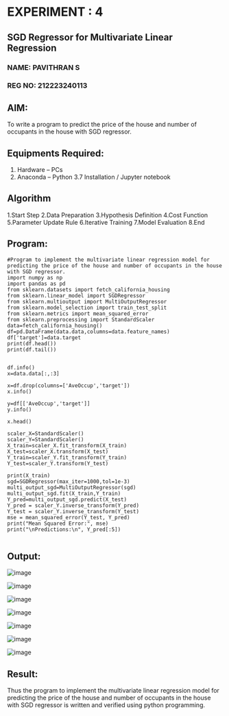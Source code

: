 # EXPERIMENT : 4
## SGD Regressor for Multivariate Linear Regression
### NAME: PAVITHRAN S
### REG NO: 212223240113
## AIM:
To write a program to predict the price of the house and number of occupants in the house with SGD regressor.
## Equipments Required:
1. Hardware – PCs
2. Anaconda – Python 3.7 Installation / Jupyter notebook
## Algorithm
1.Start Step
2.Data Preparation
3.Hypothesis Definition
4.Cost Function 
5.Parameter Update Rule 
6.Iterative Training 
7.Model Evaluation 
8.End
## Program:
```
#Program to implement the multivariate linear regression model for predicting the price of the house and number of occupants in the house with SGD regressor.
import numpy as np
import pandas as pd
from sklearn.datasets import fetch_california_housing
from sklearn.linear_model import SGDRegressor
from sklearn.multioutput import MultiOutputRegressor
from sklearn.model_selection import train_test_split
from sklearn.metrics import mean_squared_error
from sklearn.preprocessing import StandardScaler
data=fetch_california_housing()
df=pd.DataFrame(data.data,columns=data.feature_names)
df['target']=data.target
print(df.head())
print(df.tail())

 
df.info()
x=data.data[:,:3]

x=df.drop(columns=['AveOccup','target'])
x.info()

y=df[['AveOccup','target']]
y.info()

x.head()

scaler_X=StandardScaler()
scaler_Y=StandardScaler()
X_train=scaler_X.fit_transform(X_train)
X_test=scaler_X.transform(X_test)
Y_train=scaler_Y.fit_transform(Y_train)
Y_test=scaler_Y.transform(Y_test)

print(X_train)
sgd=SGDRegressor(max_iter=1000,tol=1e-3)
multi_output_sgd=MultiOutputRegressor(sgd)
multi_output_sgd.fit(X_train,Y_train)
Y_pred=multi_output_sgd.predict(X_test)
Y_pred = scaler_Y.inverse_transform(Y_pred)
Y_test = scaler_Y.inverse_transform(Y_test)
mse = mean_squared_error(Y_test, Y_pred)
print("Mean Squared Error:", mse)
print("\nPredictions:\n", Y_pred[:5])


```

## Output:
![image](https://github.com/user-attachments/assets/f605181f-fcf3-401d-aef4-3c4127448257)

![image](https://github.com/user-attachments/assets/803c1e9f-d845-4b4f-904f-d89799ea9f56)

![image](https://github.com/user-attachments/assets/d52dee0d-8f14-429d-a33f-bdd6b031a2c4)

![image](https://github.com/user-attachments/assets/edcecbb4-6715-492d-b331-9fdd9ede4dfa)

![image](https://github.com/user-attachments/assets/1d0e672b-c612-433d-a4c7-7347b868ae26)

![image](https://github.com/user-attachments/assets/51fb3ad4-3e96-4856-84af-60d295ab3179)

![image](https://github.com/user-attachments/assets/553b9ed6-affd-466a-9617-7749bb9d4fce)


## Result:
Thus the program to implement the multivariate linear regression model for predicting the price of the house and number of occupants in the house with SGD regressor is written and verified using python programming.
